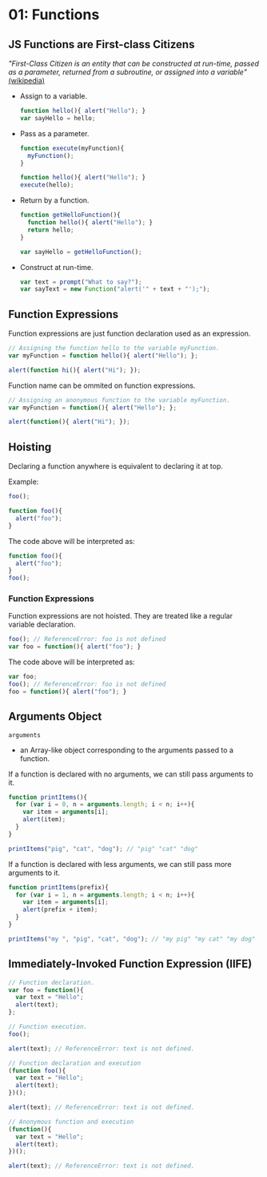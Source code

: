 # 01: Functions

## JS Functions are First-class Citizens

*"First-Class Citizen is an entity that can be constructed at run-time, passed as a parameter, returned from a subroutine, or assigned into a variable"* [(wikipedia)](https://en.wikipedia.org/wiki/First-class_citizen)

- Assign to a variable.

  ```js
  function hello(){ alert("Hello"); }
  var sayHello = hello;
  ```
  
- Pass as a parameter.

  ```js
  function execute(myFunction){
    myFunction();
  }
  
  function hello(){ alert("Hello"); }
  execute(hello);
  ```

- Return by a function.

  ```js
  function getHelloFunction(){ 
    function hello(){ alert("Hello"); }
    return hello;
  }
  
  var sayHello = getHelloFunction();
  ```

- Construct at run-time.

  ```js
  var text = prompt("What to say?");
  var sayText = new Function("alert('" + text + "');");
  ```

## Function Expressions

Function expressions are just function declaration used as an expression.
```js
// Assigning the function hello to the variable myFunction.
var myFunction = function hello(){ alert("Hello"); };

alert(function hi(){ alert("Hi"); });
```

Function name can be ommited on function expressions.
```js
// Assigning an anonymous function to the variable myFunction.
var myFunction = function(){ alert("Hello"); };

alert(function(){ alert("Hi"); });
```

## Hoisting

Declaring a function anywhere is equivalent to declaring it at top.

Example:
```js
foo();

function foo(){
  alert("foo");
}
```

The code above will be interpreted as:
```js
function foo(){
  alert("foo");
}
foo();
```

### Function Expressions

Function expressions are not hoisted. They are treated like a regular variable declaration.
```js
foo(); // ReferenceError: foo is not defined
var foo = function(){ alert("foo"); }
```

The code above will be interpreted as:
```js
var foo;
foo(); // ReferenceError: foo is not defined
foo = function(){ alert("foo"); }
```

## Arguments Object

`arguments`
  - an Array-like object corresponding to the arguments passed to a function.

If a function is declared with no arguments, we can still pass arguments to it.
```js
function printItems(){
  for (var i = 0, n = arguments.length; i < n; i++){
    var item = arguments[i];
    alert(item);
  }
}

printItems("pig", "cat", "dog"); // "pig" "cat" "dog"
```

If a function is declared with less arguments, we can still pass more arguments to it.

```js
function printItems(prefix){
  for (var i = 1, n = arguments.length; i < n; i++){
    var item = arguments[i];
    alert(prefix + item);
  }
}

printItems("my ", "pig", "cat", "dog"); // "my pig" "my cat" "my dog"
```

## Immediately-Invoked Function Expression (IIFE)

```js
// Function declaration.
var foo = function(){
  var text = "Hello";
  alert(text);
};

// Function execution.
foo();

alert(text); // ReferenceError: text is not defined.
``` 

```js
// Function declaration and execution
(function foo(){ 
  var text = "Hello";
  alert(text);
})();

alert(text); // ReferenceError: text is not defined.
```

```js
// Anonymous function and execution
(function(){ 
  var text = "Hello";
  alert(text);
})();

alert(text); // ReferenceError: text is not defined.
```
